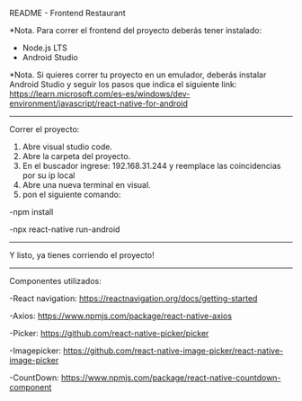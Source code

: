 README - Frontend Restaurant

*Nota.
Para correr el frontend del proyecto deberás tener instalado:
- Node.js LTS
- Android Studio

*Nota.
Si quieres correr tu proyecto en un emulador, deberás instalar Android Studio y seguir los pasos que indica el siguiente link:
https://learn.microsoft.com/es-es/windows/dev-environment/javascript/react-native-for-android

-------------------------------------------------------------------------------------------------------------------------------------------
Correr el proyecto:

1. Abre visual studio code.
2. Abre la carpeta del proyecto.
3. En el buscador ingrese: 192.168.31.244 y reemplace las coincidencias por su ip local
4. Abre una nueva terminal en visual.
5. pon el siguiente comando:

-npm install

-npx react-native run-android

-------------------------------------------------------------------------------------------------------------------------------------------

Y listo, ya tienes corriendo el proyecto!


-------------------------------------------------------------------------------------------------------------------------------------------

Componentes utilizados:

-React navigation: https://reactnavigation.org/docs/getting-started

-Axios: https://www.npmjs.com/package/react-native-axios

-Picker: https://github.com/react-native-picker/picker

-Imagepicker: https://github.com/react-native-image-picker/react-native-image-picker

-CountDown: https://www.npmjs.com/package/react-native-countdown-component



